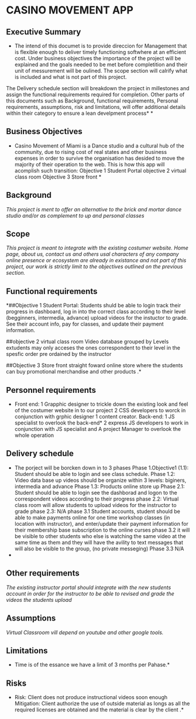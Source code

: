# CASINO MOVEMENT APP

## Executive Summary
 * The intend of this documet is to provide direccion for Management that is flexible enough to deliver timely functioning softwhere at an efficient cost. Under business objectives the importance of the project will be explained and the goals needed to be met before completition and their unit of messurement will be oulined. The scope section will calrify what is included and what is not part of this project.

The Delivery schedule section  will breakdown the project in millestones  and assign  the functional requirements required for completion. Other parts of this documents such as Background, functional requirements, Personal requirements, assumptions, risk and limitations, will offer additional details within their category to ensure a lean develpment process*  *

## Business Objectives

* Casino Movement of Miami is a Dance studio and a cultural hub of the community, due to rising cost of real states and other business expenses in order to survive the organisation has desided to move the majority of their operation to the web. This is how this app will acomplish such transition: 
Objective 1 Student Portal 
objective 2 virtual class room 
Objective 3 Store front *

## Background

*This project is ment to offer an alternative to the brick and mortar dance studio and/or as complement to up and personal classes*

## Scope

*This project is meant to integrate  with the existing costumer website. Home page, about us, contact us and others usal characters of any company online presence or ecosystem are already in existance and not part of this project, our work is strictly  limit to the objectives outlined on the previous section.*

## Functional requirements

*##Objective 1 Student Portal: 
Students shuld be able to login  track their progress in dashboard, log in into the correct class according to their level (begginners, intermedia, advance) upload videos for the instuctor to grade. See their account info, pay for classes, and update their payment information. 

##objective 2 virtual class room 
Video database grouped by Levels extudents may only acceses the ones correspondent to their level in the spesfic order pre ordained by the instructor 

##Objective 3 Store front
straight foward online store where the students can buy promotional merchandise and other products .*


## Personnel requirements

* Front end: 
1 Grapphic designer to trickle down the existing look and feel of the costumer website in to our project
2 CSS developers to worck in conjunction with grphic designer
1 content creator.
Back-end:
1 JS specialist to overlook the back-end*
2 express JS developers to work in conjunction with JS specialist
and A project Manager to overlook the whole operation 

## Delivery schedule

* The porject will be borcken down in to 3 phases 
Phase 1.Objective1 (1.1): 
Student should be able to login and see class schedule.
Phase 1.2:
Video data base up videos should be organize within 3 levels: biginers, intermedia and advance
Phase 1.3: 
Products online store up 
Phase 2.1:
Student should be able to login see the dashborad and logon to the correspondent videos according to their progress
phase 2.2:
Virtual class room will allow students to upload videos for the instructor to grade
phase 2.3: N/A
phase 3.1
Student accounts, student should be able to make payments online for one time workshop classes (in location with instructor), and enter/update their payment information for their membership base subscription to the online curses
phase 3.2
it will be visible to other students who else is watching the same video at the same time as them and they will have the avility to text messages that will also be visible to the group, (no private messeging) 
Phase 3.3 N/A
*

## Other requirements

*The existing instructor portal should integrate with the new students account in order for the instructor to be able to revised and grade the videos the students upload*

## Assumptions

*Virtual Classroom vill depend on youtube and other google tools.*

## Limitations

* Time is of the essance we have a limit of 3 months per Pahase.*

## Risks

* Risk: Client does not produce instructional videos soon enough
Mitigation: Client authorize the use of outside material as longs as all the required licenses are obtained and the material is clear by the client .*
